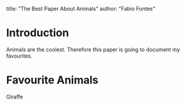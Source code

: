 title: "The Best Paper About Animals"
author: "Fabio Fontes"

# Introduction

Animals are the coolest.
Therefore this paper is going to document my favourites.

# Favourite Animals

Giraffe
